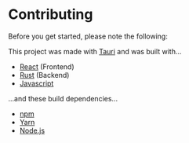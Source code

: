 # Contributing

Before you get started, please note the following:

This project was made with [Tauri](https://tauri.app/) and was built with...

- [React](https://react.dev/) (Frontend)
- [Rust](https://www.rust-lang.org/) (Backend)
- [Javascript](#)

...and these build dependencies...
- [npm](https://www.npmjs.com/)
- [Yarn](https://yarnpkg.com/)
- [Node.js](https://nodejs.org)


